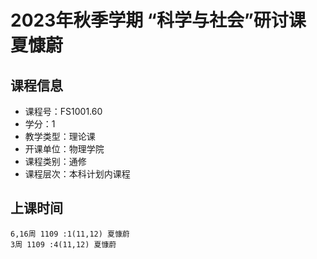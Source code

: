 # 2023年秋季学期 “科学与社会”研讨课 夏慷蔚






## 课程信息

- 课程号：FS1001.60
- 学分：1
- 教学类型：理论课
- 开课单位：物理学院
- 课程类别：通修
- 课程层次：本科计划内课程

## 上课时间

```
6,16周 1109 :1(11,12) 夏慷蔚
3周 1109 :4(11,12) 夏慷蔚
```

